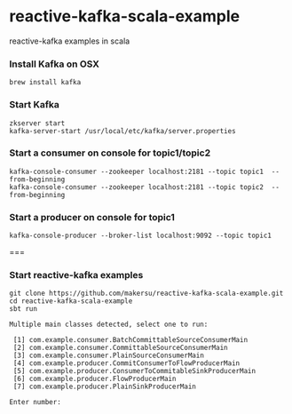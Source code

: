 reactive-kafka-scala-example
=========================
reactive-kafka examples in scala

### Install Kafka on OSX
```
brew install kafka
```

### Start Kafka
```
zkserver start
kafka-server-start /usr/local/etc/kafka/server.properties
```

### Start a consumer on console for topic1/topic2
```
kafka-console-consumer --zookeeper localhost:2181 --topic topic1  --from-beginning
kafka-console-consumer --zookeeper localhost:2181 --topic topic2  --from-beginning
```

### Start a producer on console for topic1
```
kafka-console-producer --broker-list localhost:9092 --topic topic1
```
===
### Start reactive-kafka examples
```
git clone https://github.com/makersu/reactive-kafka-scala-example.git
cd reactive-kafka-scala-example
sbt run
```
```
Multiple main classes detected, select one to run:

 [1] com.example.consumer.BatchCommittableSourceConsumerMain
 [2] com.example.consumer.CommittableSourceConsumerMain
 [3] com.example.consumer.PlainSourceConsumerMain
 [4] com.example.producer.CommitConsumerToFlowProducerMain
 [5] com.example.producer.ConsumerToCommitableSinkProducerMain
 [6] com.example.producer.FlowProducerMain
 [7] com.example.producer.PlainSinkProducerMain

Enter number:
```



